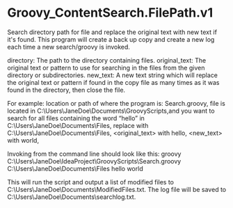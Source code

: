 # Groovy_ContentSearch.FilePath.v1
Search directory path for file and replace the original text with new text if it's found. 
This program will create a back up copy and create a new log each time a new search/groovy is invoked.

directory: The path to the directory containing files.
original_text: The original text or pattern to use for searching in the files from the given directory or subdirectories.
new_text: A new text string which will replace the original text or pattern if found in the copy file as many times as it was found in the directory, then close the file.


For example:
location or path of where the program is: Search.groovy, file is located in C:\Users\JaneDoe\Documents\GroovyScripts,and you want to search for all files containing the word “hello” in C:\Users\JaneDoe\Documents\Files, replace <directory> with C:\Users\JaneDoe\Documents\Files, <original_text> with hello,
<new_text> with world,

Invoking from the command line should look like this:
groovy C:\Users\JaneDoe\IdeaProject\GroovyScripts\Search.groovy C:\Users\JaneDoe\Documents\Files hello world

This will run the script and output a list of modified files to C:\Users\JaneDoe\Documents\ModifiedFiles.txt.
The log file will be saved to C:\Users\JaneDoe\Documents\searchlog.txt.
